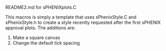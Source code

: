 README2.md for sPHENIXplots.C

This macros is simply a template that uses sPhenixStyle.C and sPhenixStyle.h to create a style recently requested after the first sPHENIX approval plots.
The additions are:
  1. Make a square canvas
  2. Change the default tick spacing
